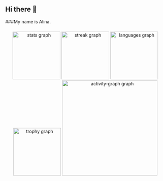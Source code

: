 ## Hi there 👋
###My name is Alina.

###

<div align="center">
  <img src="https://github-readme-stats.vercel.app/api?username=Osmous&hide_title=false&hide_rank=false&show_icons=true&include_all_commits=true&count_private=true&disable_animations=false&theme=catppuccin_mocha&locale=en&hide_border=false&order=1" height="150" alt="stats graph"  />
  <img src="https://streak-stats.demolab.com?user=Osmous&locale=en&mode=daily&theme=catppuccin_mocha&hide_border=false&border_radius=5&order=3" height="150" alt="streak graph"  />
  <img src="https://github-readme-stats.vercel.app/api/top-langs?username=Osmous&locale=en&hide_title=false&layout=compact&card_width=320&langs_count=5&theme=catppuccin_mocha&hide_border=false&order=2" height="150" alt="languages graph"  />
  <img src="https://github-profile-trophy.vercel.app?username=Osmous&theme=catppuccin_mocha&column=-1&row=1&margin-w=8&margin-h=8&no-bg=true&no-frame=false&order=4" height="150" alt="trophy graph"  />
  <img src="https://github-readme-activity-graph.vercel.app/graph?username=Osmous&radius=16&theme=nightowl&area=true&order=5" height="300" alt="activity-graph graph"  />
</div>

###


<!--
**Osmous/Osmous** is a ✨ _special_ ✨ repository because its `README.md` (this file) appears on your GitHub profile.

Here are some ideas to get you started:

- 🔭 I’m currently working on ...
- 🌱 I’m currently learning ...
- 👯 I’m looking to collaborate on ...
- 🤔 I’m looking for help with ...
- 💬 Ask me about ...
- 📫 How to reach me: ...
- 😄 Pronouns: ...
- ⚡ Fun fact: ...
-->
